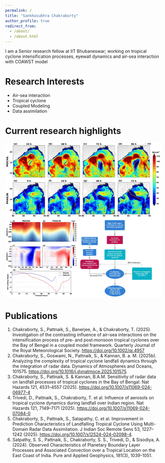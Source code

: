 ```yaml
---
permalink: /
title: "Sankhasubhra Chakraborty"
author_profile: true
redirect_from: 
  - /about/
  - /about.html
---
```


I am a Senior research fellow at IIT Bhubaneswar; working on tropical cyclone intensification processes, eyewall dynamics and air-sea interaction with COAWST model

Research Interests
======
- Air-sea interaction
- Tropical cyclone
- Coupled Modeling
- Data assimilation

Current research highlights
======

![Editing a Markdown file for a talk](/images/qj_merged.jpg)

Publications
======
1. Chakraborty, S., Pattnaik, S., Banerjee, A., & Chakraborty, T. (2025). Investigation of the contrasting influence of air–sea interactions on the intensification process of pre‐ and post‐monsoon tropical cyclones over the Bay of Bengal in a coupled model framework. Quarterly Journal of the Royal Meteorological Society. https://doi.org/10.1002/qj.4957
2. Chakraborty, S., Goswami, N., Pattnaik, S., & Kannan, B. a. M. (2025b). Analyzing the complexity of tropical cyclone landfall dynamics through the integration of radar data. Dynamics of Atmospheres and Oceans, 101575. https://doi.org/10.1016/j.dynatmoce.2025.101575 
3. Chakraborty, S., Pattnaik, S. & Kannan, B.A.M. Sensitivity of radar data on landfall processes of tropical cyclones in the Bay of Bengal. Nat Hazards 121, 4531–4557 (2025). https://doi.org/10.1007/s11069-024-06977-4
4. Trivedi, D., Pattnaik, S., Chakraborty, T. et al. Influence of aerosols on tropical cyclone dynamics during landfall over Indian region. Nat Hazards 121, 7149–7171 (2025). https://doi.org/10.1007/s11069-024-07084-0
5. Chakraborty, S., Pattnaik, S., Satapathy, C. et al. Improvement in Prediction Characteristics of Landfalling Tropical Cyclone Using Multi-Domain Radar Data Assimilation. J Indian Soc Remote Sens 53, 1227–1242 (2025). https://doi.org/10.1007/s12524-024-02098-4.  
6. Satpathy, S. S., Pattnaik, S., Chakraborty, S. S., Trivedi, D., & Sisodiya, A. (2024). Observed Characteristics of Planetary Boundary Layer Processes and Associated Convection over a Tropical Location on the East Coast of India. Pure and Applied Geophysics, 181(3), 1039-1051.

